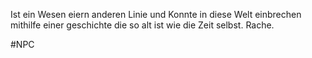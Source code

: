 
Ist ein Wesen eiern anderen Linie und Konnte in diese Welt einbrechen mithilfe einer geschichte die so alt ist wie die Zeit selbst. Rache. 

#NPC 
